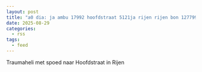 ```yaml
---
layout: post
title: "a0 dia: ja ambu 17992 hoofdstraat 5121ja rijen rijen bon 127799"
date: 2025-08-29
categories: 
  - rss
tags: 
  - feed
---
```


Traumaheli met spoed naar Hoofdstraat in Rijen
